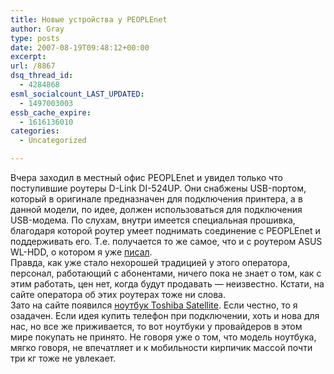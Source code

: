 ```yaml
---
title: Новые устройства у PEOPLEnet
author: Gray
type: posts
date: 2007-08-19T09:48:12+00:00
excerpt:
url: /8867
dsq_thread_id:
  - 4284868
esml_socialcount_LAST_UPDATED:
  - 1497003003
essb_cache_expire:
  - 1616136010
categories:
  - Uncategorized

---
```








Вчера заходил в местный офис PEOPLEnet и увидел только что поступившие роутеры D-Link DI-524UP. Они снабжены USB-портом, который в оригинале предназначен для подключения принтера, а в данной модели, по идее, должен использоваться для подключения USB-модема. По слухам, внутри имеется специальная прошивка, благодаря которой роутер умеет поднимать соединение с PEOPLEnet и поддерживать его. Т.е. получается то же самое, что и с роутером ASUS WL-HDD, о котором я уже <a href="http://www.searchengines.ru/blog/archives/008800.html" target="_blank">писал</a>.  
Правда, как уже стало нехорошей традицией у этого оператора, персонал, работающий с абонентами, ничего пока не знает о том, как с этим работать, цен нет, когда будут продавать &#8212; неизвестно. Кстати, на сайте оператора об этих роутерах тоже ни слова.  
Зато на сайте появился <a href="http://people.net.ua/equipments/notebook/26/" target="_blank">ноутбук Toshiba Satellite</a>. Если честно, то я озадачен. Если идея купить телефон при подключении, хоть и нова для нас, но все же приживается, то вот ноутбуки у провайдеров в этом мире покупать не принято. Не говоря уже о том, что модель ноутбука, мягко говоря, не впечатляет и к мобильности кирпичик массой почти три кг тоже не увлекает.